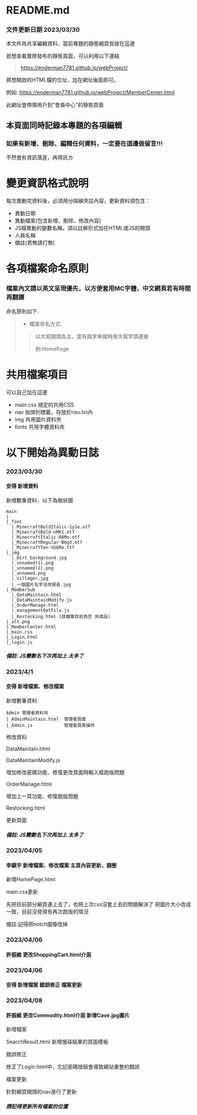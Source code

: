 # README.md
### 文件更新日期 2023/03/30

本文件為共享編輯資料，當前專題的靜態網頁皆放在這邊

若想查看實際發布的靜態頁面，可以利用以下連結

> 
>https://enderman7781.github.io/webProject/
> 

將想開啟的HTML檔的位址，加在網址後面即可。

例如: https://enderman7781.github.io/webProject/MemberCenter.html

此網址會帶領用戶到"會員中心"的靜態頁面


## 本頁面同時記錄本專題的各項編輯
### 如果有新增、刪除、編輯任何資料，一定要在這邊做留言!!!
不然會有資訊落差，再拜託ㄌ


# 變更資訊格式說明

每次異動完資料後，必須用分隔線夾註內容，更新資料須包含：

* 異動日期
* 異動檔案(包含新增、刪除、修改內容)
* JS檔異動的變數名稱，須以註解形式加在HTML或JS的開頭
* 人員名稱
* 備註(若無請打無)

# 各項檔案命名原則
### 檔案內文請以英文呈現優先，以方便套用MC字體，中文網頁若有時間再翻譯
命名原則如下:

> * 檔案命名方式:
>>以大寫開頭為主，當有兩字串接時用大寫字頭連接
>>
>>例:HomePage

# 共用檔案項目
可以自己加在這邊
* main.css  規定的共用CSS
* nav       抬頭列標籤，存放於nav.txt內
* img 共用圖片資料夾
* fonts 共用字體資料夾


# 以下開始為異動日誌
### 2023/03/30
#### 安得 新增資料
新增數筆資料，以下為樹狀圖
```
main
|
|_font
  |_MinecraftBoldItalic-1y1e.otf
  |_MinecraftBold-nMK1.otf
  |_MinecraftItalic-R8Mo.otf
  |_MinecraftRegular-Bmg3.otf
  |_MinecraftTen-VGORe.ttf
|_img
  |_Dirt_background.jpg
  |_unnamed(1).png
  |_unnamed(2).png
  |_unnamed.png
  |_villager.jpg
  |_一個圖片名字沒改很長.jpg
|_MemberSub
  |_DataMaintain.html
  |_DataMaintainModify.js
  |_OrderManage.html
  |_managementGetFile.js
  |_Restocking.html (該檔案目前為空 非成品)
|_alt.png
|_MemberCenter.html
|_main.css
|_Login.html
|_login.js
```
##### 備註: JS變數名下次再加上 太多了



### 2023/4/1
#### 安得 新增檔案、修改檔案
新增數筆資料
```
Admin 管理者資料夾
|_AdminMaintain.html  管理者頁面 
|_Admin.js            管理者頁面操作
```

修改資料

DataMaintain.html

DataMaintainModify.js

增加修改密碼功能、修復更改頁面時輸入框跑版問題

OrderManage.html

增加上一頁功能、修復跑版問題


Restocking.html

更新頁面


##### 備註: JS變數名下次再加上 太多了

### 2023/04/05
#### 李鎮宇 新增檔案、修改檔案 主頁內容更新，調整

新增HomePage.html

main.css更新

先把目前部分網頁連上去了，也把上次css沒套上去的問題解決了
把圖片大小改成一致，目前沒發現有再次跑版的情況

備註:記得把notch圖像改掉

### 2023/04/06
#### 許振維 更改ShoppingCart.html介面 

### 2023/04/06
#### 安得 新增檔案 錯誤修正 檔案更新

### 2023/04/08
#### 許振維 更改Commodity.html介面 新增Cave.jpg圖片

新增檔案

SearchResult.html 新增搜尋結果的頁面模板

錯誤修正

修正了Login.html中，忘記密碼按鈕會導致網站重整的錯誤

檔案更新

針對網頁開頭的nav進行了更新

##### 請記得更新所有檔案的位置

